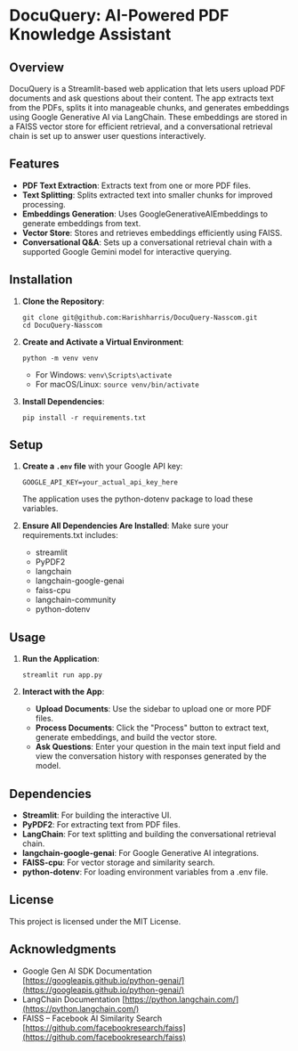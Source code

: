 # DocuQuery: AI-Powered PDF Knowledge Assistant

## Overview
DocuQuery is a Streamlit-based web application that lets users upload PDF documents and ask questions about their content. The app extracts text from the PDFs, splits it into manageable chunks, and generates embeddings using Google Generative AI via LangChain. These embeddings are stored in a FAISS vector store for efficient retrieval, and a conversational retrieval chain is set up to answer user questions interactively.

## Features
* **PDF Text Extraction**: Extracts text from one or more PDF files.
* **Text Splitting**: Splits extracted text into smaller chunks for improved processing.
* **Embeddings Generation**: Uses GoogleGenerativeAIEmbeddings to generate embeddings from text.
* **Vector Store**: Stores and retrieves embeddings efficiently using FAISS.
* **Conversational Q&A**: Sets up a conversational retrieval chain with a supported Google Gemini model for interactive querying.

## Installation
1. **Clone the Repository**:
   ```
   git clone git@github.com:Harishharris/DocuQuery-Nasscom.git
   cd DocuQuery-Nasscom
   ```

2. **Create and Activate a Virtual Environment**:
   ```
   python -m venv venv
   ```
   * For Windows: `venv\Scripts\activate`
   * For macOS/Linux: `source venv/bin/activate`

3. **Install Dependencies**:
   ```
   pip install -r requirements.txt
   ```

## Setup
1. **Create a `.env` file** with your Google API key:
   ```
   GOOGLE_API_KEY=your_actual_api_key_here
   ```
   The application uses the python-dotenv package to load these variables.

2. **Ensure All Dependencies Are Installed**:
   Make sure your requirements.txt includes:
   * streamlit
   * PyPDF2
   * langchain
   * langchain-google-genai
   * faiss-cpu
   * langchain-community
   * python-dotenv

## Usage
1. **Run the Application**:
   ```
   streamlit run app.py
   ```

2. **Interact with the App**:
   * **Upload Documents**: Use the sidebar to upload one or more PDF files.
   * **Process Documents**: Click the "Process" button to extract text, generate embeddings, and build the vector store.
   * **Ask Questions**: Enter your question in the main text input field and view the conversation history with responses generated by the model.

## Dependencies
* **Streamlit**: For building the interactive UI.
* **PyPDF2**: For extracting text from PDF files.
* **LangChain**: For text splitting and building the conversational retrieval chain.
* **langchain-google-genai**: For Google Generative AI integrations.
* **FAISS-cpu**: For vector storage and similarity search.
* **python-dotenv**: For loading environment variables from a .env file.

## License
This project is licensed under the MIT License.

## Acknowledgments
* Google Gen AI SDK Documentation [https://googleapis.github.io/python-genai/](https://googleapis.github.io/python-genai/)
* LangChain Documentation [https://python.langchain.com/](https://python.langchain.com/)
* FAISS – Facebook AI Similarity Search [https://github.com/facebookresearch/faiss](https://github.com/facebookresearch/faiss)
